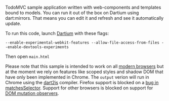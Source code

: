 TodoMVC sample application written with web-components and templates bound to
models. You can run it out of the box on Dartium using dart:mirrors.
That means you can edit it and refresh and see it automatically update.

To run this code, launch [Dartium][] with these flags:

    --enable-experimental-webkit-features --allow-file-access-from-files --enable-devtools-experiments

Then open `main.html`

Please note that this sample is intended to work on all [modern browsers][m] but
at the moment we rely on features like scoped styles and shadow DOM that have
only been implemented in Chrome. The `output` verion will run in Chrome using
the [dart2js][] compiler. Firefox support is blocked on a
[bug in matchesSelector](http://dartbug.com/4401). Support for other browsers is
blocked on support for
[DOM mutation observers](http://www.w3.org/TR/dom/#mutation-observers).

[Dartium]: http://www.dartlang.org/dartium/
[dart2js]: http://www.dartlang.org/docs/dart2js/
[m]: http://www.dartlang.org/support/faq.html#what-browsers-supported
